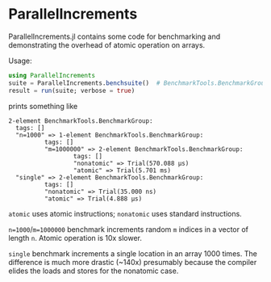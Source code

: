 # ParallelIncrements

ParallelIncrements.jl contains some code for benchmarking and
demonstrating the overhead of atomic operation on arrays.

Usage:

```julia
using ParallelIncrements
suite = ParallelIncrements.benchsuite()  # BenchmarkTools.BenchmarkGroup
result = run(suite; verbose = true)
```

prints something like

```
2-element BenchmarkTools.BenchmarkGroup:
  tags: []
  "n=1000" => 1-element BenchmarkTools.BenchmarkGroup:
          tags: []
          "m=1000000" => 2-element BenchmarkTools.BenchmarkGroup:
                  tags: []
                  "nonatomic" => Trial(570.088 μs)
                  "atomic" => Trial(5.701 ms)
  "single" => 2-element BenchmarkTools.BenchmarkGroup:
          tags: []
          "nonatomic" => Trial(35.000 ns)
          "atomic" => Trial(4.888 μs)
```

`atomic` uses atomic instructions; `nonatomic` uses standard
instructions.

`n=1000`/`m=1000000` benchmark increments random `m` indices in a
vector of length `n`.  Atomic operation is 10x slower.

`single` benchmark increments a single location in an array 1000
times.  The difference is much more drastic (~140x) presumably because
the compiler elides the loads and stores for the nonatomic case.

